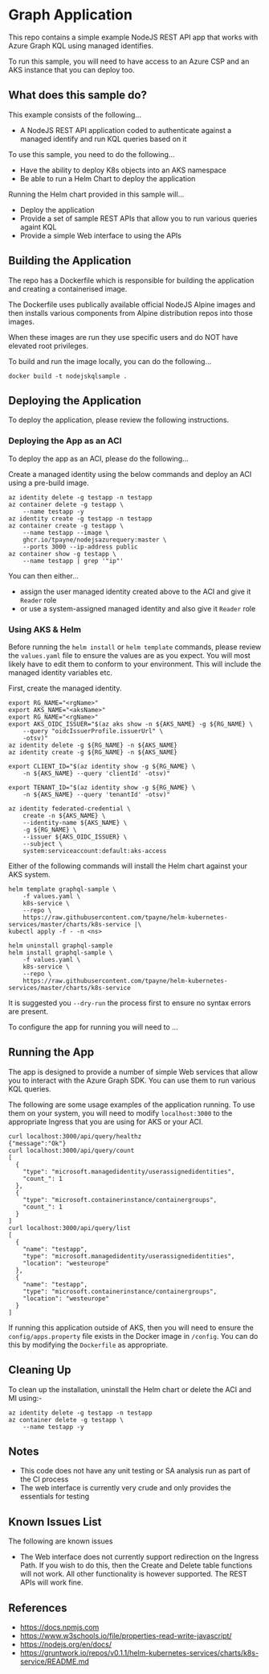 Graph Application
=================

This repo contains a simple example NodeJS REST API app that works with Azure Graph KQL using managed identifies.

To run this sample, you will need to have access to an Azure CSP and an
AKS instance that you can deploy too.

What does this sample do?
-------------------------
This example consists of the following...
* A NodeJS REST API application coded to authenticate against a managed identify and run KQL queries based on it

To use this sample, you need to do the following...
* Have the ability to deploy K8s objects into an AKS namespace
* Be able to run a Helm Chart to deploy the application

Running the Helm chart provided in this sample will...
* Deploy the application
* Provide a set of sample REST APIs that allow you to run various queries againt KQL
* Provide a simple Web interface to using the APIs

Building the Application
------------------------
The repo has a Dockerfile which is responsible for building the application and creating a containerised image.

The Dockerfile uses publically available official NodeJS Alpine images and then installs various components from Alpine distribution repos into those images.

When these images are run they use specific users and do NOT have elevated root privileges.

To build and run the image locally, you can do the following...

```shell
docker build -t nodejskqlsample .
```

Deploying the Application
-------------------------
To deploy the application, please review the following instructions.

### Deploying the App as an ACI
To deploy the app as an ACI, please do the following...

Create a managed identity using the below commands and deploy an
ACI using a pre-build image.

```shell
az identity delete -g testapp -n testapp
az container delete -g testapp \
    --name testapp -y
az identity create -g testapp -n testapp
az container create -g testapp \
    --name testapp --image \
    ghcr.io/tpayne/nodejsazurequery:master \
    --ports 3000 --ip-address public
az container show -g testapp \
    --name testapp | grep '"ip"'
```

You can then either...
* assign the user managed identity created above to the ACI and
give it `Reader` role
* or use a system-assigned managed identity and also give it `Reader` role

### Using AKS & Helm
Before running the `helm install` or `helm template` commands, please review
the `values.yaml` file to ensure the values are as you expect. You will most
likely have to edit them to conform to your environment. This will include the
managed identity variables etc.

First, create the managed identity.

```shell
export RG_NAME="<rgName>"
export AKS_NAME="<aksName>"
export RG_NAME="<rgName>"
export AKS_OIDC_ISSUER="$(az aks show -n ${AKS_NAME} -g ${RG_NAME} \
    --query "oidcIssuerProfile.issuerUrl" \
    -otsv)"
az identity delete -g ${RG_NAME} -n ${AKS_NAME}
az identity create -g ${RG_NAME} -n ${AKS_NAME}

export CLIENT_ID="$(az identity show -g ${RG_NAME} \
    -n ${AKS_NAME} --query 'clientId' -otsv)"

export TENANT_ID="$(az identity show -g ${RG_NAME} \
    -n ${AKS_NAME} --query 'tenantId' -otsv)"

az identity federated-credential \
    create -n ${AKS_NAME} \
    --identity-name ${AKS_NAME} \
    -g ${RG_NAME} \
    --issuer ${AKS_OIDC_ISSUER} \
    --subject \
    system:serviceaccount:default:aks-access
```

Either of the following commands will install the Helm chart against your AKS system.

```shell
helm template graphql-sample \
    -f values.yaml \
    k8s-service \
    --repo \
    https://raw.githubusercontent.com/tpayne/helm-kubernetes-services/master/charts/k8s-service |\
kubectl apply -f - -n <ns>
```

```shell
helm uninstall graphql-sample
helm install graphql-sample \
    -f values.yaml \
    k8s-service \
    --repo \
    https://raw.githubusercontent.com/tpayne/helm-kubernetes-services/master/charts/k8s-service
```

It is suggested you `--dry-run` the process first to ensure no syntax errors are present.

To configure the app for running you will need to ...

Running the App
---------------
The app is designed to provide a number of simple Web services that allow you to interact with the Azure Graph SDK. You can use them to run various KQL queries.

The following are some usage examples of the application running. To use them on your system, you will need to modify `localhost:3000` to the appropriate Ingress that you are using for AKS or your ACI.

```shell
curl localhost:3000/api/query/healthz
{"message":"Ok"}
curl localhost:3000/api/query/count
[
  {
    "type": "microsoft.managedidentity/userassignedidentities",
    "count_": 1
  },
  {
    "type": "microsoft.containerinstance/containergroups",
    "count_": 1
  }
]
curl localhost:3000/api/query/list
[
  {
    "name": "testapp",
    "type": "microsoft.managedidentity/userassignedidentities",
    "location": "westeurope"
  },
  {
    "name": "testapp",
    "type": "microsoft.containerinstance/containergroups",
    "location": "westeurope"
  }
]
```

If running this application outside of AKS, then you will need to ensure the `config/apps.property` file exists in the Docker image in `/config`. You can do this by modifying the `Dockerfile` as appropriate.

Cleaning Up
-----------
To clean up the installation, uninstall the Helm chart or delete the ACI and MI using:-

```shell
az identity delete -g testapp -n testapp
az container delete -g testapp \
    --name testapp -y
```

Notes
-----
- This code does not have any unit testing or SA analysis run as part of the CI process
- The web interface is currently very crude and only provides the essentials for testing

Known Issues List
-----------------
The following are known issues

- The Web interface does not currently support redirection on the Ingress Path. If you wish to do this, then the Create and Delete table functions will not work. All other functionality is however supported. The REST APIs will work fine.

References
----------
- https://docs.npmjs.com
- https://www.w3schools.io/file/properties-read-write-javascript/
- https://nodejs.org/en/docs/
- https://gruntwork.io/repos/v0.1.1/helm-kubernetes-services/charts/k8s-service/README.md
